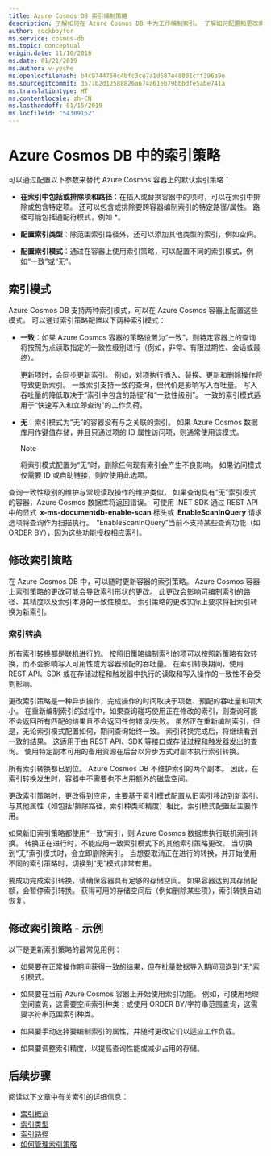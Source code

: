 ```yaml
---
title: Azure Cosmos DB 索引编制策略
description: 了解如何在 Azure Cosmos DB 中为工作编制索引。 了解如何配置和更改索引策略，实现自动索引并提高性能。
author: rockboyfor
ms.service: cosmos-db
ms.topic: conceptual
origin.date: 11/10/2018
ms.date: 01/21/2019
ms.author: v-yeche
ms.openlocfilehash: b4c9744750c4bfc3ce7a1d687e48801cff396a9e
ms.sourcegitcommit: 3577b2d12588826a674a61eb79bbbdfe5abe741a
ms.translationtype: HT
ms.contentlocale: zh-CN
ms.lasthandoff: 01/15/2019
ms.locfileid: "54309162"
---
```

# <a name="indexing-policy-in-azure-cosmos-db"></a>Azure Cosmos DB 中的索引策略

可以通过配置以下参数来替代 Azure Cosmos 容器上的默认索引策略：

* **在索引中包括或排除项和路径**：在插入或替换容器中的项时，可以在索引中排除或包含特定项。 还可以包含或排除要跨容器编制索引的特定路径/属性。 路径可能包括通配符模式，例如 *。

* **配置索引类型**：除范围索引路径外，还可以添加其他类型的索引，例如空间。

* **配置索引模式**：通过在容器上使用索引策略，可以配置不同的索引模式，例如“一致”或“无”。

## <a name="indexing-modes"></a>索引模式 

Azure Cosmos DB 支持两种索引模式，可以在 Azure Cosmos 容器上配置这些模式。 可以通过索引策略配置以下两种索引模式： 

* **一致**：如果 Azure Cosmos 容器的策略设置为“一致”，则特定容器上的查询将按照为点读取指定的一致性级别进行（例如，非常、有限过期性、会话或最终）。 

  更新项时，会同步更新索引。 例如，对项执行插入、替换、更新和删除操作将导致更新索引。 一致索引支持一致的查询，但代价是影响写入吞吐量。 写入吞吐量的降低取决于“索引中包含的路径”和“一致性级别”。 一致的索引模式适用于“快速写入和立即查询”的工作负荷。

* **无**：索引模式为“无”的容器没有与之关联的索引。 如果 Azure Cosmos 数据库用作键值存储，并且只通过项的 ID 属性访问项，则通常使用该模式。

  > [!NOTE]
  > 将索引模式配置为“无”时，删除任何现有索引会产生不良影响。 如果访问模式仅需要 ID 或自助链接，则应使用此选项。

查询一致性级别的维护与常规读取操作的维护类似。 如果查询具有“无”索引模式的容器，Azure Cosmos 数据库将返回错误。 可使用 .NET SDK 通过 REST API 中的显式  **x-ms-documentdb-enable-scan** 标头或  **EnableScanInQuery** 请求选项将查询作为扫描执行。  “EnableScanInQuery”当前不支持某些查询功能（如 ORDER BY），因为这些功能授权相应索引。

## <a name="modifying-the-indexing-policy"></a>修改索引策略

在 Azure Cosmos DB 中，可以随时更新容器的索引策略。 Azure Cosmos 容器上索引策略的更改可能会导致索引形状的更改。 此更改会影响可编制索引的路径、其精度以及索引本身的一致性模型。 索引策略的更改实际上要求将旧索引转换为新索引。

### <a name="index-transformations"></a>索引转换

所有索引转换都是联机进行的。 按照旧策略编制索引的项可以按照新策略有效转换，而不会影响写入可用性或为容器预配的吞吐量。 在索引转换期间，使用 REST API、SDK 或在存储过程和触发器中执行的读取和写入操作的一致性不会受到影响。

更改索引策略是一种异步操作，完成操作的时间取决于项数、预配的吞吐量和项大小。 在重新编制索引的过程中，如果查询碰巧使用正在修改的索引，则查询可能不会返回所有匹配的结果且不会返回任何错误/失败。 虽然正在重新编制索引，但是，无论索引模式配置如何，期间查询始终一致。 索引转换完成后，将继续看到一致的结果。 这适用于由 REST API、SDK 等接口或存储过程和触发器发出的查询。 使用特定副本可用的备用资源在后台以异步方式对副本执行索引转换。

所有索引转换都已到位。 Azure Cosmos DB 不维护索引的两个副本。 因此，在索引转换发生时，容器中不需要也不占用额外的磁盘空间。

更改索引策略时，更改得到应用，主要基于索引模式配置从旧索引移动到新索引。 与其他属性（如包括/排除路径，索引种类和精度）相比，索引模式配置起主要作用。

如果新旧索引策略都使用“一致”索引，则 Azure Cosmos 数据库执行联机索引转换。 转换正在进行时，不能应用一致索引模式下的其他索引策略更改。 当切换到“无”索引模式时，会立即删除索引。 当想要取消正在进行的转换，并开始使用不同的索引策略时，切换到“无”模式非常有用。

要成功完成索引转换，请确保容器具有足够的存储空间。 如果容器达到其存储配额，会暂停索引转换。 获得可用的存储空间后（例如删除某些项），索引转换自动恢复。

## <a name="modifying-the-indexing-policy---examples"></a>修改索引策略 - 示例

以下是更新索引策略的最常见用例：

* 如果要在正常操作期间获得一致的结果，但在批量数据导入期间回退到“无”索引模式。

* 如果要在当前 Azure Cosmos 容器上开始使用索引功能。 例如，可使用地理空间查询，这需要空间索引种类；或使用 ORDER BY/字符串范围查询，这需要字符串范围索引种类。

* 如果要手动选择要编制索引的属性，并随时更改它们以适应工作负载。

* 如果要调整索引精度，以提高查询性能或减少占用的存储。

## <a name="next-steps"></a>后续步骤

阅读以下文章中有关索引的详细信息：

* [索引概览](index-overview.md)
* [索引类型](index-types.md)
* [索引路径](index-paths.md)
* [如何管理索引策略](how-to-manage-indexing-policy.md)

<!-- Update_Description: update meta properties -->